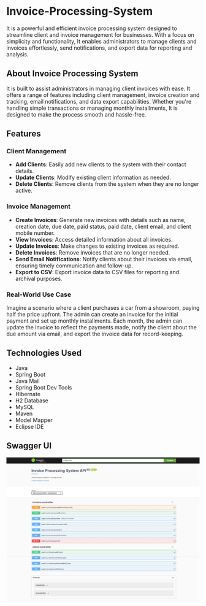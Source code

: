 # Invoice-Processing-System
It is a powerful and efficient invoice processing system designed to streamline client and invoice management for businesses. With a focus on simplicity and functionality, It enables administrators to manage clients and invoices effortlessly, send notifications, and export data for reporting and analysis.

## About Invoice Processing System

It is built to assist administrators in managing client invoices with ease. It offers a range of features including client management, invoice creation and tracking, email notifications, and data export capabilities. Whether you're handling simple transactions or managing monthly installments, It is designed to make the process smooth and hassle-free.

## Features

### Client Management

- **Add Clients**: Easily add new clients to the system with their contact details.
- **Update Clients**: Modify existing client information as needed.
- **Delete Clients**: Remove clients from the system when they are no longer active.

### Invoice Management

- **Create Invoices**: Generate new invoices with details such as name, creation date, due date, paid status, paid date, client email, and client mobile number.
- **View Invoices**: Access detailed information about all invoices.
- **Update Invoices**: Make changes to existing invoices as required.
- **Delete Invoices**: Remove invoices that are no longer needed.
- **Send Email Notifications**: Notify clients about their invoices via email, ensuring timely communication and follow-up.
- **Export to CSV**: Export invoice data to CSV files for reporting and archival purposes.

### Real-World Use Case

Imagine a scenario where a client purchases a car from a showroom, paying half the price upfront. The admin can create an invoice for the initial payment and set up monthly installments. Each month, the admin can update the invoice to reflect the payments made, notify the client about the due amount via email, and export the invoice data for record-keeping.

## Technologies Used

- Java
- Spring Boot
- Java Mail
- Spring Boot Dev Tools
- Hibernate
- H2 Database
- MySQL
- Maven
- Model Mapper
- Eclipse IDE

## Swagger UI

![Swagger UI](Invoice.jpeg)
